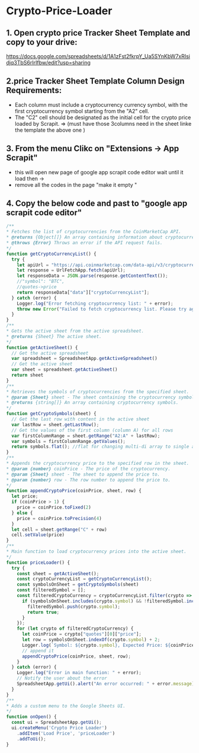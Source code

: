 # Crypto-Price-Loader

## 1. Open crypto price Tracker Sheet Template and copy to your drive: 
https://docs.google.com/spreadsheets/d/1A1zFst2fkrpY_Ua5SYnKbW7xRIsidjq3TbS6rIrIfbw/edit?usp=sharing

## 2.price Tracker Sheet Template Column Design Requirements:
- Each column must include a cryptocurrency currency symbol, with the first cryptocurrency symbol starting from the "A2" cell.
- The "C2" cell should be designated as the initial cell for the crypto price loaded by Scrapit.
=> (must have those 3columns need in the sheet linke the template the above one )

## 3. From the menu Clikc on "Extensions -> App Scrapit"
- this will open new page of google app scrapit code editor wait until it load then ->
- remove all the codes in the page "make it empty "

## 4. Copy the below code and past to "google app scrapit code editor"
```js
/**
* Fetches the list of cryptocurrencies from the CoinMarketCap API.
* @returns {Object[]} An array containing information about cryptocurrencies.
* @throws {Error} Throws an error if the API request fails.
*/
function getCryptoCurrencyList() {
  try {
    let apiUrl = "https://api.coinmarketcap.com/data-api/v3/cryptocurrency/listing?limit=10000&sortBy=market_cap&sortType=desc&convert=USD&cryptoType=all&tagType=all&audited=false"
    let response = UrlFetchApp.fetch(apiUrl);
    let responseData = JSON.parse(response.getContentText());
    //"symbol": "BTC",
    //quotes->price
    return responseData["data"]["cryptoCurrencyList"];
  } catch (error) {
    Logger.log("Error fetching cryptocurrency list: " + error);
    throw new Error("Failed to fetch cryptocurrency list. Please try again later.");
  }
}
/**
* Gets the active sheet from the active spreadsheet.
* @returns {Sheet} The active sheet.
*/
function getActiveSheet() {
  // Get the active spreadsheet
  var spreadsheet = SpreadsheetApp.getActiveSpreadsheet()
  // Get the active sheet
  var sheet = spreadsheet.getActiveSheet()
  return sheet
}
/**
* Retrieves the symbols of cryptocurrencies from the specified sheet.
* @param {Sheet} sheet - The sheet containing the cryptocurrency symbols.
* @returns {string[]} An array containing cryptocurrency symbols.
*/
function getCryptoSymbols(sheet) {
  // Get the last row with content in the active sheet
  var lastRow = sheet.getLastRow();
  // Get the values of the first column (column A) for all rows
  var firstColumnRange = sheet.getRange("A2:A" + lastRow);
  var symbols = firstColumnRange.getValues();
  return symbols.flat(); //flat for changing multi-di array to single array
}
/**
* Appends the cryptocurrency price to the specified row in the sheet.
* @param {number} coinPrice - The price of the cryptocurrency.
* @param {Sheet} sheet - The sheet to append the price to.
* @param {number} row - The row number to append the price to.
*/
function appendCryptoPrice(coinPrice, sheet, row) {
  let price;
  if (coinPrice > 1) {
    price = coinPrice.toFixed(2)
  } else {
    price = coinPrice.toPrecision(4)
  }
  let cell = sheet.getRange("C" + row)
  cell.setValue(price)
}
/**
* Main function to load cryptocurrency prices into the active sheet.
*/
function priceLoader() {
  try {
    const sheet = getActiveSheet();
    const cryptoCurrencyList = getCryptoCurrencyList();
    const symbolsOnSheet = getCryptoSymbols(sheet)
    const filteredSymbol = [];
    const filteredCryptoCurrency = cryptoCurrencyList.filter(crypto => {
      if (symbolsOnSheet.includes(crypto.symbol) && !filteredSymbol.includes(crypto.symbol)) {
        filteredSymbol.push(crypto.symbol);
        return true;
      }
    });
    for (let crypto of filteredCryptoCurrency) {
      let coinPrice = crypto["quotes"][0]["price"];
      let row = symbolsOnSheet.indexOf(crypto.symbol) + 2;
      Logger.log(`Symbol: ${crypto.symbol}, Expected Price: ${coinPrice}`);
      // append it
      appendCryptoPrice(coinPrice, sheet, row);
    }
  } catch (error) {
    Logger.log("Error in main function: " + error);
    // Notify the user about the error
    SpreadsheetApp.getUi().alert("An error occurred: " + error.message);
  }
}
/**
* Adds a custom menu to the Google Sheets UI.
*/
function onOpen() {
  const ui = SpreadsheetApp.getUi();
  ui.createMenu('Crypto Price Loader')
    .addItem('Load Price', 'priceLoader')
    .addToUi();
}
```
  
